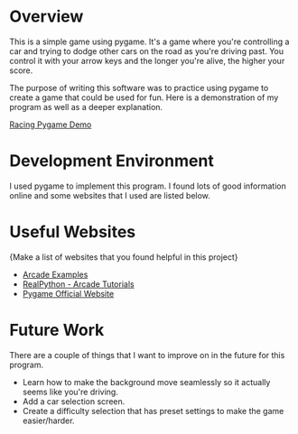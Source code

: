 # Overview

This is a simple game using pygame. It's a game where you're controlling a car and trying to dodge other cars on the road as you're driving past. You control it with your arrow keys and the longer you're alive, the higher your score. 

The purpose of writing this software was to practice using pygame to create a game that could be used for fun. Here is a demonstration of my program as well as a deeper explanation.

[Racing Pygame Demo](https://youtu.be/AJmWgQKozdE)

# Development Environment

I used pygame to implement this program. I found lots of good information online and some websites that I used are listed below.

# Useful Websites

{Make a list of websites that you found helpful in this project}
* [Arcade Examples](https://api.arcade.academy/en/latest/examples/index.html)
* [RealPython - Arcade Tutorials](https://realpython.com/arcade-python-game-framework/)
* [Pygame Official Website](https://www.pygame.org/news)

# Future Work

There are a couple of things that I want to improve on in the future for this program.
* Learn how to make the background move seamlessly so it actually seems like you're driving.
* Add a car selection screen.
* Create a difficulty selection that has preset settings to make the game easier/harder. 
